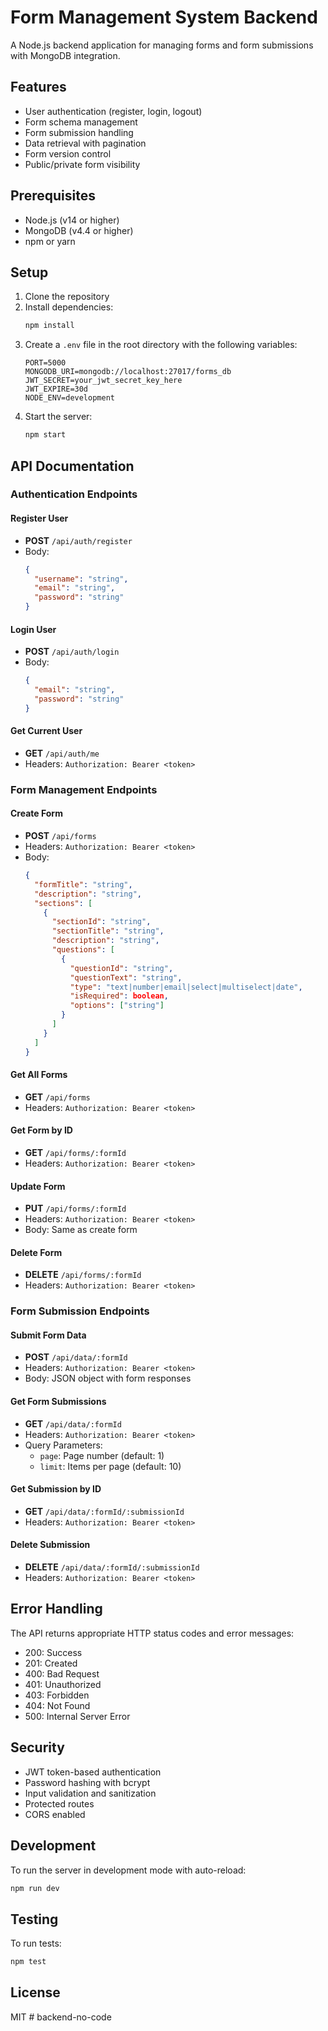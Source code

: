 # Form Management System Backend

A Node.js backend application for managing forms and form submissions with MongoDB integration.

## Features

- User authentication (register, login, logout)
- Form schema management
- Form submission handling
- Data retrieval with pagination
- Form version control
- Public/private form visibility

## Prerequisites

- Node.js (v14 or higher)
- MongoDB (v4.4 or higher)
- npm or yarn

## Setup

1. Clone the repository
2. Install dependencies:
   ```bash
   npm install
   ```
3. Create a `.env` file in the root directory with the following variables:
   ```
   PORT=5000
   MONGODB_URI=mongodb://localhost:27017/forms_db
   JWT_SECRET=your_jwt_secret_key_here
   JWT_EXPIRE=30d
   NODE_ENV=development
   ```
4. Start the server:
   ```bash
   npm start
   ```

## API Documentation

### Authentication Endpoints

#### Register User

- **POST** `/api/auth/register`
- Body:
  ```json
  {
    "username": "string",
    "email": "string",
    "password": "string"
  }
  ```

#### Login User

- **POST** `/api/auth/login`
- Body:
  ```json
  {
    "email": "string",
    "password": "string"
  }
  ```

#### Get Current User

- **GET** `/api/auth/me`
- Headers: `Authorization: Bearer <token>`

### Form Management Endpoints

#### Create Form

- **POST** `/api/forms`
- Headers: `Authorization: Bearer <token>`
- Body:
  ```json
  {
    "formTitle": "string",
    "description": "string",
    "sections": [
      {
        "sectionId": "string",
        "sectionTitle": "string",
        "description": "string",
        "questions": [
          {
            "questionId": "string",
            "questionText": "string",
            "type": "text|number|email|select|multiselect|date",
            "isRequired": boolean,
            "options": ["string"]
          }
        ]
      }
    ]
  }
  ```

#### Get All Forms

- **GET** `/api/forms`
- Headers: `Authorization: Bearer <token>`

#### Get Form by ID

- **GET** `/api/forms/:formId`
- Headers: `Authorization: Bearer <token>`

#### Update Form

- **PUT** `/api/forms/:formId`
- Headers: `Authorization: Bearer <token>`
- Body: Same as create form

#### Delete Form

- **DELETE** `/api/forms/:formId`
- Headers: `Authorization: Bearer <token>`

### Form Submission Endpoints

#### Submit Form Data

- **POST** `/api/data/:formId`
- Headers: `Authorization: Bearer <token>`
- Body: JSON object with form responses

#### Get Form Submissions

- **GET** `/api/data/:formId`
- Headers: `Authorization: Bearer <token>`
- Query Parameters:
  - `page`: Page number (default: 1)
  - `limit`: Items per page (default: 10)

#### Get Submission by ID

- **GET** `/api/data/:formId/:submissionId`
- Headers: `Authorization: Bearer <token>`

#### Delete Submission

- **DELETE** `/api/data/:formId/:submissionId`
- Headers: `Authorization: Bearer <token>`

## Error Handling

The API returns appropriate HTTP status codes and error messages:

- 200: Success
- 201: Created
- 400: Bad Request
- 401: Unauthorized
- 403: Forbidden
- 404: Not Found
- 500: Internal Server Error

## Security

- JWT token-based authentication
- Password hashing with bcrypt
- Input validation and sanitization
- Protected routes
- CORS enabled

## Development

To run the server in development mode with auto-reload:

```bash
npm run dev
```

## Testing

To run tests:

```bash
npm test
```

## License

MIT
#   b a c k e n d - n o - c o d e  
 